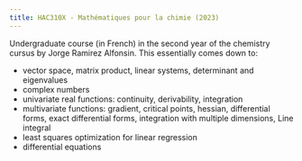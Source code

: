 ```yaml
---
title: HAC310X - Mathématiques pour la chimie (2023)
---
```


Undergraduate course (in French) in the second year of the chemistry cursus by Jorge Ramirez Alfonsin.
This essentially comes down to:
- vector space, matrix product, linear systems, determinant and eigenvalues
- complex numbers
- univariate real functions: continuity, derivability, integration
- multivariate functions: gradient, critical points, hessian, differential forms, exact differential forms, integration with multiple dimensions, Line integral
- least squares optimization for linear regression
- differential equations
